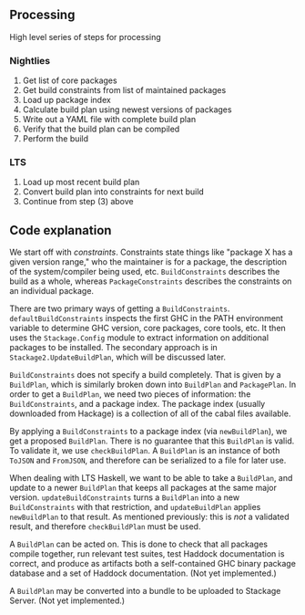## Processing

High level series of steps for processing

### Nightlies

1. Get list of core packages
2. Get build constraints from list of maintained packages
3. Load up package index
4. Calculate build plan using newest versions of packages
5. Write out a YAML file with complete build plan
6. Verify that the build plan can be compiled
7. Perform the build

### LTS

1. Load up most recent build plan
2. Convert build plan into constraints for next build
3. Continue from step (3) above

## Code explanation

We start off with *constraints*. Constraints state things like "package X has a
given version range," who the maintainer is for a package, the description of
the system/compiler being used, etc. `BuildConstraints` describes the build as
a whole, whereas `PackageConstraints` describes the constraints on an
individual package.

There are two primary ways of getting a `BuildConstraints`.
`defaultBuildConstraints` inspects the first GHC in the PATH environment variable to
determine GHC version, core packages, core tools, etc. It then uses the
`Stackage.Config` module to extract information on additional packages to be
installed. The secondary approach is in `Stackage2.UpdateBuildPlan`, which will be
discussed later.

`BuildConstraints` does not specify a build completely. That is given by a
`BuildPlan`, which is similarly broken down into `BuildPlan` and `PackagePlan`.
In order to get a `BuildPlan`, we need two pieces of information: the
`BuildConstraints`, and a package index. The package index (usually downloaded
from Hackage) is a collection of all of the cabal files available.

By applying a `BuildConstraints` to a package index (via `newBuildPlan`), we
get a proposed `BuildPlan`. There is no guarantee that this `BuildPlan` is
valid. To validate it, we use `checkBuildPlan`. A `BuildPlan` is an instance of
both `ToJSON` and `FromJSON`, and therefore can be serialized to a file for
later use.

When dealing with LTS Haskell, we want to be able to take a `BuildPlan`, and
update to a newer `BuildPlan` that keeps all packages at the same major
version.  `updateBuildConstraints` turns a `BuildPlan` into a new
`BuildConstraints` with that restriction, and `updateBuildPlan` applies
`newBuildPlan` to that result. As mentioned previously: this is *not* a
validated result, and therefore `checkBuildPlan` must be used.

A `BuildPlan` can be acted on. This is done to check that all packages compile
together, run relevant test suites, test Haddock documentation is correct, and
produce as artifacts both a self-contained GHC binary package database and a
set of Haddock documentation. (Not yet implemented.)

A `BuildPlan` may be converted into a bundle to be uploaded to Stackage Server.
(Not yet implemented.)
